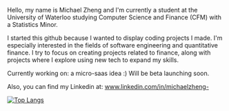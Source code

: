 Hello, my name is Michael Zheng and I'm currently a student at the University of Waterloo studying Computer Science and Finance (CFM) with a Statistics Minor.

I started this github because I wanted to display coding projects I made. I'm especially interested in the fields of software engineering and quantitative finance. I try to focus on creating projects related to finance, along with projects where I explore using new tech to expand my skills.

Currently working on: a micro-saas idea :) Will be beta launching soon.

Also, you can find my Linkedin at: www.linkedin.com/in/michaelzheng-



[![Top Langs](https://github-readme-stats.vercel.app/api/top-langs/?username=michaelzheng67)](https://github.com/michaelzheng67/github-readme-stats)
